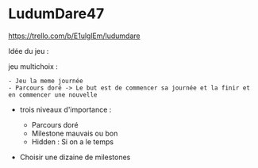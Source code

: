 # LudumDare47

https://trello.com/b/E1ulglEm/ludumdare

Idée du jeu : 


jeu multichoix : 

	- Jeu la meme journée
	- Parcours doré -> Le but est de commencer sa journée et la finir et en commencer une nouvelle



- trois niveaux d'importance : 
	- Parcours doré 
	- Milestone mauvais ou bon
	- Hidden : Si on a le temps

- Choisir une dizaine de milestones 

